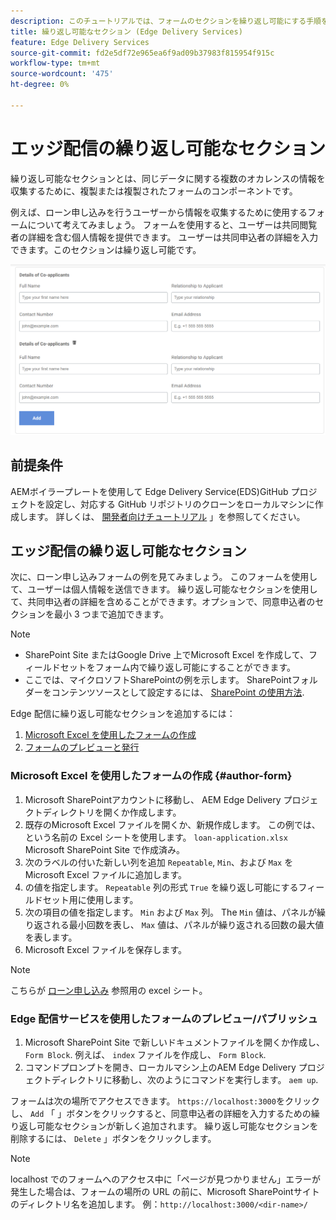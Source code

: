 ```yaml
---
description: このチュートリアルでは、フォームのセクションを繰り返し可能にする手順を説明します
title: 繰り返し可能なセクション (Edge Delivery Services)
feature: Edge Delivery Services
source-git-commit: fd2e5df72e965ea6f9ad09b37983f815954f915c
workflow-type: tm+mt
source-wordcount: '475'
ht-degree: 0%

---
```



# エッジ配信の繰り返し可能なセクション

繰り返し可能なセクションとは、同じデータに関する複数のオカレンスの情報を収集するために、複製または複製されたフォームのコンポーネントです。

例えば、ローン申し込みを行うユーザーから情報を収集するために使用するフォームについて考えてみましょう。 フォームを使用すると、ユーザーは共同閲覧者の詳細を含む個人情報を提供できます。 ユーザーは共同申込者の詳細を入力できます。このセクションは繰り返し可能です。

![フォーム内の繰り返し可能なセクション](/help/forms/assets/eds-repeatable.png)

## 前提条件

AEMボイラープレートを使用して Edge Delivery Service(EDS)GitHub プロジェクトを設定し、対応する GitHub リポジトリのクローンをローカルマシンに作成します。 詳しくは、 [開発者向けチュートリアル](https://experienceleague.adobe.com/docs/experience-manager-cloud-service/content/edge-delivery/build/tutorial.html) 」を参照してください。

## エッジ配信の繰り返し可能なセクション

次に、ローン申し込みフォームの例を見てみましょう。 このフォームを使用して、ユーザーは個人情報を送信できます。 繰り返し可能なセクションを使用して、共同申込者の詳細を含めることができます。オプションで、同意申込者のセクションを最小 3 つまで追加できます。

>[!NOTE]
>
> * SharePoint Site またはGoogle Drive 上でMicrosoft Excel を作成して、フィールドセットをフォーム内で繰り返し可能にすることができます。
> * ここでは、マイクロソフトSharePointの例を示します。 SharePointフォルダーをコンテンツソースとして設定するには、 [SharePoint の使用方法](https://www.aem.live/docs/setup-customer-sharepoint).


Edge 配信に繰り返し可能なセクションを追加するには：

1. [Microsoft Excel を使用したフォームの作成](#author-form)
2. [フォームのプレビューと発行](#preview-form)

### Microsoft Excel を使用したフォームの作成 {#author-form}

1. Microsoft SharePointアカウントに移動し、 AEM Edge Delivery プロジェクトディレクトリを開くか作成します。
2. 既存のMicrosoft Excel ファイルを開くか、新規作成します。
この例では、という名前の Excel シートを使用します。 `loan-application.xlsx` Microsoft SharePoint Site で作成済み。
3. 次のラベルの付いた新しい列を追加 `Repeatable`, `Min`、および `Max` をMicrosoft Excel ファイルに追加します。
4. の値を指定します。 `Repeatable` 列の形式 `True` を繰り返し可能にするフィールドセット用に使用します。
5. 次の項目の値を指定します。 `Min` および `Max` 列。 The `Min` 値は、パネルが繰り返される最小回数を表し、 `Max` 値は、パネルが繰り返される回数の最大値を表します。
6. Microsoft Excel ファイルを保存します。

>[!NOTE]
>
> こちらが [ローン申し込み](/help/forms/assets/loan-application.xlsx) 参照用の excel シート。

### Edge 配信サービスを使用したフォームのプレビュー/パブリッシュ

1. Microsoft SharePoint Site で新しいドキュメントファイルを開くか作成し、 `Form Block`. 例えば、 `index` ファイルを作成し、 `Form Block`.
2. コマンドプロンプトを開き、ローカルマシン上のAEM Edge Delivery プロジェクトディレクトリに移動し、次のようにコマンドを実行します。 `aem up`.

フォームは次の場所でアクセスできます。 `https://localhost:3000`をクリックし、 `Add` 「 」ボタンをクリックすると、同意申込者の詳細を入力するための繰り返し可能なセクションが新しく追加されます。 繰り返し可能なセクションを削除するには、 `Delete` 」ボタンをクリックします。

>[!NOTE]
>
> localhost でのフォームへのアクセス中に「ページが見つかりません」エラーが発生した場合は、フォームの場所の URL の前に、Microsoft SharePointサイトのディレクトリ名を追加します。 例：`http://localhost:3000/<dir-name>/`




